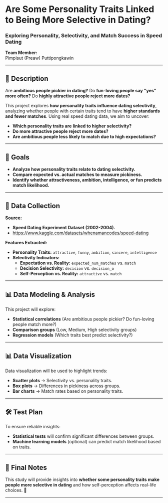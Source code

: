 # **Are Some Personality Traits Linked to Being More Selective in Dating?**  

### **Exploring Personality, Selectivity, and Match Success in Speed Dating**  

**Team Member:**  
Pimpisut (Preaw) Puttipongkawin  

---

## **📌 Description**  
Are **ambitious people pickier in dating?** Do **fun-loving people say "yes" more often?** Do **highly attractive people reject more dates?**  

This project explores **how personality traits influence dating selectivity**, analyzing whether people with certain traits tend to have **higher standards and fewer matches**. Using real speed dating data, we aim to uncover:  
- **Which personality traits are linked to higher selectivity?**  
- **Do more attractive people reject more dates?**  
- **Are ambitious people less likely to match due to high expectations?**  

---

## **🎯 Goals**  
- **Analyze how personality traits relate to dating selectivity.**  
- **Compare expected vs. actual matches to measure pickiness.**  
- **Identify whether attractiveness, ambition, intelligence, or fun predicts match likelihood.**  

---

## **📂 Data Collection**  
**Source:**  
- **Speed Dating Experiment Dataset (2002-2004).**
- https://www.kaggle.com/datasets/whenamancodes/speed-dating

**Features Extracted:**  
- **Personality Traits:** `attractive`, `funny`, `ambition`, `sincere`, `intelligence`  
- **Selectivity Indicators:**  
   - **Expectation vs. Reality:** `expected_num_matches` vs. `match`  
   - **Decision Selectivity:** `decision` vs. `decision_o`  
   - **Self-Perception vs. Reality:** `attractive` vs. `match`  

---

## **📊 Data Modeling & Analysis**  
This project will explore:  
- **Statistical correlations** (Are ambitious people pickier? Do fun-loving people match more?)  
- **Comparison groups** (Low, Medium, High selectivity groups)  
- **Regression models** (Which traits best predict selectivity?)  

---

## **📊 Data Visualization**  
Data visualization will be used to highlight trends:  
- **Scatter plots** → Selectivity vs. personality traits.  
- **Box plots** → Differences in pickiness across groups.  
- **Bar charts** → Match rates based on personality traits.  

---

## **🛠️ Test Plan**  
To ensure reliable insights:  
- **Statistical tests** will confirm significant differences between groups.  
- **Machine learning models** (optional) can predict match likelihood based on traits.  

---

## **📌 Final Notes**  
This study will provide insights into **whether some personality traits make people more selective in dating** and how self-perception affects real-life choices. 🚀  

---
